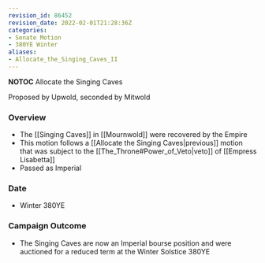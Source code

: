 ```yaml
---
revision_id: 86452
revision_date: 2022-02-01T21:28:36Z
categories:
- Senate Motion
- 380YE Winter
aliases:
- Allocate_the_Singing_Caves_II
---
```



__NOTOC__
Allocate the Singing Caves

Proposed by Upwold, seconded by Mitwold 

### Overview
* The [[Singing Caves]] in [[Mournwold]] were recovered by the Empire
* This motion follows a [[Allocate the Singing Caves|previous]] motion that was subject to the [[The_Throne#Power_of_Veto|veto]] of [[Empress Lisabetta]]
* Passed as Imperial

### Date
* Winter 380YE

### Campaign Outcome
* The Singing Caves are now an Imperial bourse position and were auctioned for a reduced term at the Winter Solstice 380YE